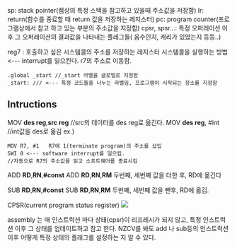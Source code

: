 sp: stack pointer(램상의 특정 스택을 참고하고 있을때 주소값을 저장함)
lr: return(함수를 종료할 때 return 값을 저장하는 레지스터)
pc: program counter(프로그램상에서 참고 하고 있는 부분의 주소값을 지정함)
cpsr, spsr...: 특정 오퍼레이션 이후 그 오퍼레이션의 결과값을 나타내는 플레그들( 음수인지, 캐리가 있었는지 등등..)

reg7 : 호출하고 싶은 시스템콜의 주소를 저장하는 레지스터
시스템콜을 실행하는 방법<--- interrupt를 일으킨다.
r7의 주소로 이동함.

```
.global _start //_start 라벨을 글로벌로 지정함 
_start: /// <--- 특정 코드들을 나누는 라벨임, 프로그램이 시작되는 장소를 지정함

```

## Intructions

MOV  **des reg**,**src reg**
//src의 데이터를 des reg로 옮긴다.
MOV **des reg**, \#int 
//int값을 des로 옮김
ex.) 
```
MOV R7, #1   R7에 1(terminate program)의 주소를 삽입
SWI 0 <--- software interrupt를 일으킴.
//자동으로 R7의 주소값을 읽고 소프트웨어를 종료시킴
```
ADD  **RD**,**RN**,**#const**
ADD  **RD**,**RN**,**RM**
두번째, 세번째 값을 더한 후, RD에 옮긴다

SUB **RD**,**RN**,**#const**
SUB **RD**,**RN**,**RM**
두번째, 세번째 값을 뺀후, RD에 옮김.

CPSR(current program status register)
![](https://i.imgur.com/lcOhC61.png)

  assembly 는 매 인스트럭션 마다 상태(cpsr)이 리프레시가 되지 않고, 특정 인스트럭션 이후 그 상태를 업데이트하고 참고 한다.
  NZCV를 봐도 add 나 sub등의 인스트럭션 이후 어떻게 특정 상태의 플래그를 설정하는 지 알 수 있다.


